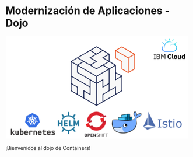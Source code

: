 # Modernización de Aplicaciones - Dojo

<p align="center">
  <img src="images/logoDojo.png" width="500">
</p>

¡Bienvenidos al dojo de Containers! 
